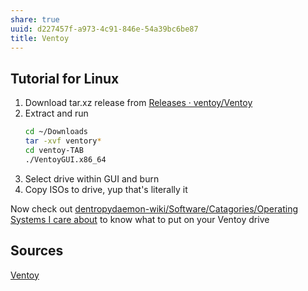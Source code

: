 ```yaml
---
share: true
uuid: d227457f-a973-4c91-846e-54a39bc6be87
title: Ventoy
---
```


## Tutorial for Linux

1. Download tar.xz release from [Releases · ventoy/Ventoy](https://github.com/ventoy/Ventoy/releases)
2. Extract and run
	``` bash
	cd ~/Downloads
	tar -xvf ventory*
	cd ventoy-TAB
	./VentoyGUI.x86_64
	```
3. Select drive within GUI and burn
4. Copy ISOs to drive, yup that's literally it

Now check out [dentropydaemon-wiki/Software/Catagories/Operating Systems I care about](/undefined) to know what to put on your Ventoy drive

## Sources
[Ventoy](https://www.ventoy.net/en/index.html)